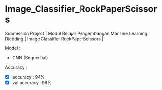 # Image_Classifier_RockPaperScissors
Submission Project | Modul Belajar Pengembangan Machine Learning Dicoding | Image Classifier RockPaperScissors |

Model :
- CNN (Sequential)

Accuracy :
- [x] accuracy     : 94%
- [x] val accuracy     : 96%
